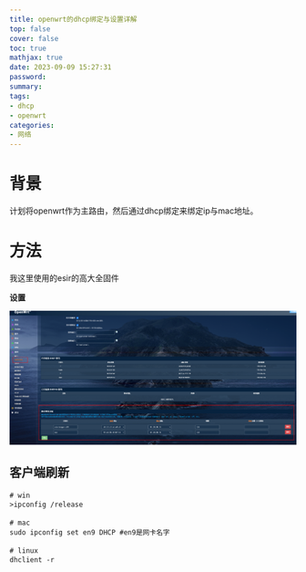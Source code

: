 ```yaml
---
title: openwrt的dhcp绑定与设置详解
top: false
cover: false
toc: true
mathjax: true
date: 2023-09-09 15:27:31
password:
summary:
tags:
- dhcp
- openwrt
categories:
- 网络
---
```


# 背景

计划将openwrt作为主路由，然后通过dhcp绑定来绑定ip与mac地址。





# 方法

我这里使用的esir的高大全固件

**设置**

![image-20230918160554220](https://raw.githubusercontent.com/kengerlwl/kengerlwl.github.io/master/image/cd73dd14663bf3d11348686e8bea3748/57a136d23f09a045112ac69872e7d015.png)





## 客户端刷新

```
# win
>ipconfig /release

# mac
sudo ipconfig set en9 DHCP #en9是网卡名字

# linux
dhclient -r
```

